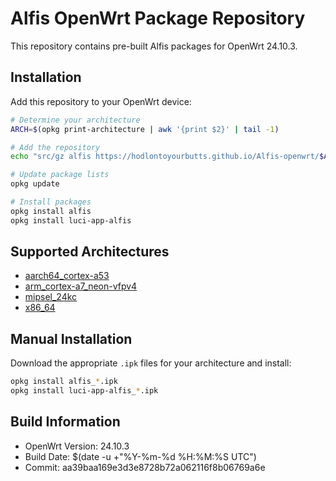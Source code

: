 # Alfis OpenWrt Package Repository

This repository contains pre-built Alfis packages for OpenWrt 24.10.3.

## Installation

Add this repository to your OpenWrt device:

```sh
# Determine your architecture
ARCH=$(opkg print-architecture | awk '{print $2}' | tail -1)

# Add the repository
echo "src/gz alfis https://hodlontoyourbutts.github.io/Alfis-openwrt/$ARCH" >> /etc/opkg/customfeeds.conf

# Update package lists
opkg update

# Install packages
opkg install alfis
opkg install luci-app-alfis
```

## Supported Architectures

- [aarch64_cortex-a53](aarch64_cortex-a53/)
- [arm_cortex-a7_neon-vfpv4](arm_cortex-a7_neon-vfpv4/)
- [mipsel_24kc](mipsel_24kc/)
- [x86_64](x86_64/)

## Manual Installation

Download the appropriate `.ipk` files for your architecture and install:

```sh
opkg install alfis_*.ipk
opkg install luci-app-alfis_*.ipk
```

## Build Information

- OpenWrt Version: 24.10.3
- Build Date: $(date -u +"%Y-%m-%d %H:%M:%S UTC")
- Commit: aa39baa169e3d3e8728b72a062116f8b06769a6e
